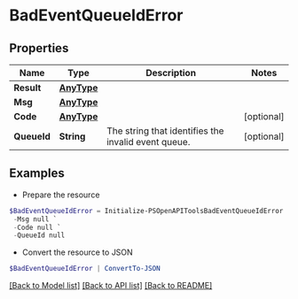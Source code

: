 # BadEventQueueIdError
## Properties

Name | Type | Description | Notes
------------ | ------------- | ------------- | -------------
**Result** | [**AnyType**](.md) |  | 
**Msg** | [**AnyType**](.md) |  | 
**Code** | [**AnyType**](.md) |  | [optional] 
**QueueId** | **String** | The string that identifies the invalid event queue.  | [optional] 

## Examples

- Prepare the resource
```powershell
$BadEventQueueIdError = Initialize-PSOpenAPIToolsBadEventQueueIdError  -Result null `
 -Msg null `
 -Code null `
 -QueueId null
```

- Convert the resource to JSON
```powershell
$BadEventQueueIdError | ConvertTo-JSON
```

[[Back to Model list]](../README.md#documentation-for-models) [[Back to API list]](../README.md#documentation-for-api-endpoints) [[Back to README]](../README.md)

